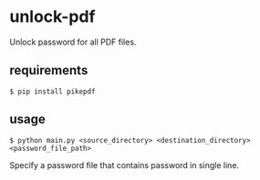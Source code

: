 # unlock-pdf
Unlock password for all PDF files.

## requirements
```
$ pip install pikepdf
```

## usage
```shell
$ python main.py <source_directory> <destination_directory> <password_file_path>
```
Specify a password file that contains password in single line.
